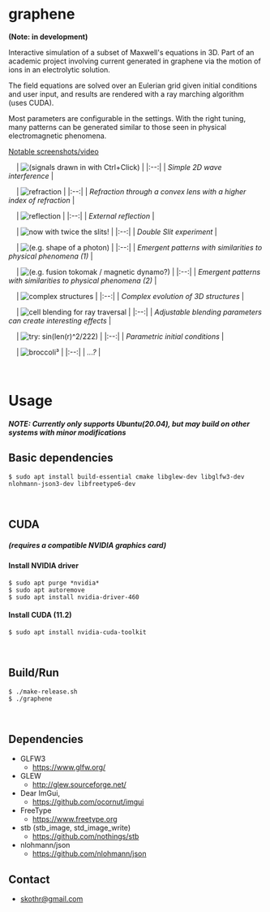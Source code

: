 # graphene

**(Note: in development)**

Interactive simulation of a subset of Maxwell's equations in 3D. Part of an academic project involving current generated in graphene via the motion of ions in an electrolytic solution.

The field equations are solved over an Eulerian grid given initial conditions and user input, and results are rendered with a ray marching algorithm (uses CUDA).

Most parameters are configurable in the settings. With the right tuning, many patterns can be generated similar to those seen in physical electromagnetic phenomena.

[Notable screenshots/video](https://drive.google.com/drive/folders/1zEHwl77b6Ec9WtRbWh4XJpnevpABOP_p?usp=sharing)

&nbsp;
&nbsp;
| ![(signals drawn in with Ctrl+Click)](images/simple-interference.png) |
|:--:|
| *Simple 2D wave interference* |

&nbsp;
&nbsp;
| ![refraction](images/convex-lens-3d-1.png) |
|:--:|
| *Refraction through a convex lens with a higher index of refraction* |

&nbsp;
&nbsp;
| ![reflection](images/maxwells-equations-materials4.png) |
|:--:|
| *External reflection* |

&nbsp;
&nbsp;
| ![now with twice the slits!](images/double-slit-experiment-improved.png) |
|:--:|
| *Double Slit experiment* |

&nbsp;
&nbsp;
| ![(e.g. shape of a photon)](images/vector-field-photon4.png) |
|:--:|
| *Emergent patterns with similarities to physical phenomena (1)* |

&nbsp;
&nbsp;
| ![(e.g. fusion tokomak / magnetic dynamo?)](images/interesting-pattern.png) |
|:--:|
| *Emergent patterns with similarities to physical phenomena (2)* |

&nbsp;
&nbsp;
| ![complex structures](images/composite-render4.png) |
|:--:|
| *Complex evolution of 3D structures* |

&nbsp;
&nbsp;
| ![cell blending for ray traversal](images/composite-render6.png) |
|:--:|
| *Adjustable blending parameters can create interesting effects* |

&nbsp;
&nbsp;
| ![try: sin(len(r)^2/222)](images/maxwells-equations-test1.png) |
|:--:|
| *Parametric initial conditions* |

&nbsp;
&nbsp;
| ![broccoli³](images/hex-qub.png) |
|:--:|
| *...?* |

&nbsp;
&nbsp;


# Usage
##### NOTE: Currently only supports Ubuntu(20.04), but may build on other systems with minor modifications

## Basic dependencies
    $ sudo apt install build-essential cmake libglew-dev libglfw3-dev nlohmann-json3-dev libfreetype6-dev
        
&nbsp; 
&nbsp;

## CUDA
##### (requires a compatible NVIDIA graphics card)
#### Install NVIDIA driver
    $ sudo apt purge *nvidia*
    $ sudo apt autoremove
    $ sudo apt install nvidia-driver-460
#### Install CUDA (11.2)
    $ sudo apt install nvidia-cuda-toolkit
    
&nbsp;
&nbsp;
        
## Build/Run
    $ ./make-release.sh
    $ ./graphene

&nbsp;
&nbsp;

## Dependencies
- GLFW3
  - https://www.glfw.org/
- GLEW
  - http://glew.sourceforge.net/
- Dear ImGui,
  - https://github.com/ocornut/imgui
- FreeType
  - https://www.freetype.org
- stb (stb_image, std_image_write)
  - https://github.com/nothings/stb
- nlohmann/json
  - https://github.com/nlohmann/json


## Contact
* skothr@gmail.com
